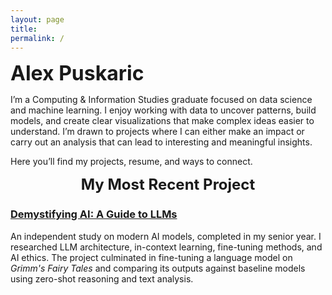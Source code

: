 ```yaml
---
layout: page
title: 
permalink: /
---
```


<font size="6"><strong>Alex Puskaric</strong></font>

I’m a Computing & Information Studies graduate focused on data science and machine learning. I enjoy working with data to uncover patterns, build models, and create clear visualizations that make complex ideas easier to understand. I’m drawn to projects where I can either make an impact or carry out an analysis that can lead to interesting and meaningful insights.

Here you’ll find my projects, resume, and ways to connect.

<font size="5.9"><center><strong>My Most Recent Project</strong></center></font>

### [Demystifying AI: A Guide to LLMs](https://xanderap25.github.io/Study-Site/)  
An independent study on modern AI models, completed in my senior year. I researched LLM architecture, in-context learning, fine-tuning methods, and AI ethics. The project culminated in fine-tuning a language model on *Grimm's Fairy Tales* and comparing its outputs against baseline models using zero-shot reasoning and text analysis.